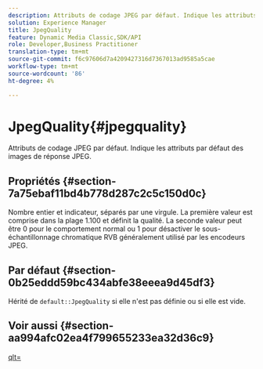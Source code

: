 ```yaml
---
description: Attributs de codage JPEG par défaut. Indique les attributs par défaut des images de réponse JPEG.
solution: Experience Manager
title: JpegQuality
feature: Dynamic Media Classic,SDK/API
role: Developer,Business Practitioner
translation-type: tm+mt
source-git-commit: f6c97606d7a4209427316d7367013ad9585a5cae
workflow-type: tm+mt
source-wordcount: '86'
ht-degree: 4%

---
```



# JpegQuality{#jpegquality}

Attributs de codage JPEG par défaut. Indique les attributs par défaut des images de réponse JPEG.

## Propriétés {#section-7a75ebaf11bd4b778d287c2c5c150d0c}

Nombre entier et indicateur, séparés par une virgule. La première valeur est comprise dans la plage 1.100 et définit la qualité. La seconde valeur peut être 0 pour le comportement normal ou 1 pour désactiver le sous-échantillonnage chromatique RVB généralement utilisé par les encodeurs JPEG.

## Par défaut {#section-0b25eddd59bc434abfe38eeea9d45df3}

Hérité de `default::JpegQuality` si elle n&#39;est pas définie ou si elle est vide.

## Voir aussi {#section-aa994afc02ea4f799655233ea32d36c9}

[qlt=](../../../../../is-api/http-ref/image-serving-api-ref/c-http-protocol-reference/c-command-reference/r-is-http-qlt.md#reference-f69ed0758c784b0385d979820546d352)
